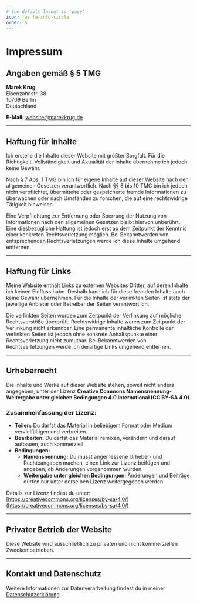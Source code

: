```yaml
---
# the default layout is 'page'
icon: fas fa-info-circle
order: 5
---
```


# **Impressum**  

## **Angaben gemäß § 5 TMG**  

**Marek Krug**  
Eisenzahnstr. 38  
10709 Berlin  
Deutschland  

**E-Mail:** website@marekkrug.de  

---

## **Haftung für Inhalte**  

Ich erstelle die Inhalte dieser Website mit größter Sorgfalt. Für die Richtigkeit, Vollständigkeit und Aktualität der Inhalte übernehme ich jedoch keine Gewähr.  

Nach § 7 Abs. 1 TMG bin ich für eigene Inhalte auf dieser Website nach den allgemeinen Gesetzen verantwortlich. Nach §§ 8 bis 10 TMG bin ich jedoch nicht verpflichtet, übermittelte oder gespeicherte fremde Informationen zu überwachen oder nach Umständen zu forschen, die auf eine rechtswidrige Tätigkeit hinweisen.  

Eine Verpflichtung zur Entfernung oder Sperrung der Nutzung von Informationen nach den allgemeinen Gesetzen bleibt hiervon unberührt. Eine diesbezügliche Haftung ist jedoch erst ab dem Zeitpunkt der Kenntnis einer konkreten Rechtsverletzung möglich. Bei Bekanntwerden von entsprechenden Rechtsverletzungen werde ich diese Inhalte umgehend entfernen.  

---

## **Haftung für Links**  

Meine Website enthält Links zu externen Websites Dritter, auf deren Inhalte ich keinen Einfluss habe. Deshalb kann ich für diese fremden Inhalte auch keine Gewähr übernehmen. Für die Inhalte der verlinkten Seiten ist stets der jeweilige Anbieter oder Betreiber der Seiten verantwortlich.  

Die verlinkten Seiten wurden zum Zeitpunkt der Verlinkung auf mögliche Rechtsverstöße überprüft. Rechtswidrige Inhalte waren zum Zeitpunkt der Verlinkung nicht erkennbar. Eine permanente inhaltliche Kontrolle der verlinkten Seiten ist jedoch ohne konkrete Anhaltspunkte einer Rechtsverletzung nicht zumutbar. Bei Bekanntwerden von Rechtsverletzungen werde ich derartige Links umgehend entfernen.  

---

## **Urheberrecht**  

Die Inhalte und Werke auf dieser Website stehen, soweit nicht anders angegeben, unter der Lizenz **Creative Commons Namensnennung-Weitergabe unter gleichen Bedingungen 4.0 International (CC BY-SA 4.0)**.  

### **Zusammenfassung der Lizenz:**  
- **Teilen:** Du darfst das Material in beliebigem Format oder Medium vervielfältigen und verbreiten.  
- **Bearbeiten:** Du darfst das Material remixen, verändern und darauf aufbauen, auch kommerziell.  
- **Bedingungen:**  
  - **Namensnennung:** Du musst angemessene Urheber- und Rechteangaben machen, einen Link zur Lizenz beifügen und angeben, ob Änderungen vorgenommen wurden.  
  - **Weitergabe unter gleichen Bedingungen:** Änderungen und Beiträge dürfen nur unter derselben Lizenz weitergegeben werden.  

Details zur Lizenz findest du unter: [https://creativecommons.org/licenses/by-sa/4.0/](https://creativecommons.org/licenses/by-sa/4.0/)  

---

## **Privater Betrieb der Website**  

Diese Website wird ausschließlich zu privaten und nicht kommerziellen Zwecken betrieben.  

---

## **Kontakt und Datenschutz**  

Weitere Informationen zur Datenverarbeitung findest du in meiner [Datenschutzerklärung](https://marekkrug.de/datenschutz/).  